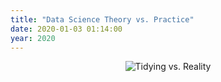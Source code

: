```yaml
---
title: "Data Science Theory vs. Practice"
date: 2020-01-03 01:14:00
year: 2020
---
```


<div align="center">
  <img src="{{ '/files/2020/01/tidying-vs-reality.png' | relative_url }}" alt="Tidying vs. Reality" />
</div>
